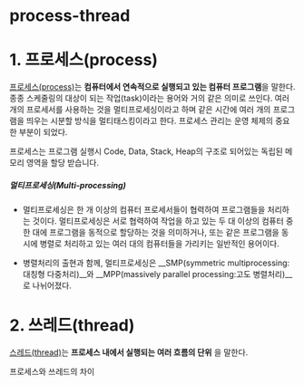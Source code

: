 # process-thread

# 1. 프로세스(process)
[프로세스(process)](https://ko.wikipedia.org/wiki/프로세스)는 **컴퓨터에서 연속적으로 실행되고 있는 컴퓨터 프로그램**을 말한다. 종종 스케줄링의 대상이 되는 작업(task)이라는 용어와 거의 같은 의미로 쓰인다. 여러 개의 프로세서를 사용하는 것을 멀티프로세싱이라고 하며 같은 시간에 여러 개의 프로그램을 띄우는 시분할 방식을 멀티태스킹이라고 한다. 프로세스 관리는 운영 체제의 중요한 부분이 되었다.

프로세스는 프로그램 실행시 Code, Data, Stack, Heap의 구조로 되어있는 독립된 메모리 영역을 할당 받습니다.

##### 멀티프로세싱(Multi-processing)
 - 멀티프로세싱은 한 개 이상의 컴퓨터 프로세서들이 협력하여 프로그램들을 처리하는 것이다. 멀티프로세싱은 서로 협력하여 작업을 하고 있는 두 대 이상의 컴퓨터 중 한 대에 프로그램을 동적으로 할당하는 것을 의미하거나, 또는 같은 프로그램을 동시에 병렬로 처리하고 있는 여러 대의 컴퓨터들을 가리키는 일반적인 용어이다.

 - 병렬처리의 출현과 함께, 멀티프로세싱은 __SMP(symmetric multiprocessing:대칭형 다중처리)__와 __MPP(massively parallel processing:고도 병렬처리)__로 나뉘어졌다.




# 2. 쓰레드(thread)
[스레드(thread)](https://ko.wikipedia.org/wiki/스레드_(컴퓨팅))는 **프로세스 내에서 실행되는 여러 흐름의 단위** 을 말한다.



프로세스와 쓰레드의 차이
